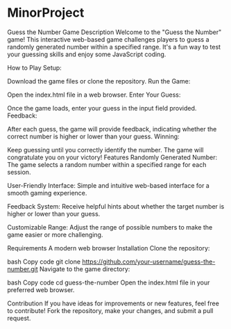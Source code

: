 # MinorProject

Guess the Number Game
Description
Welcome to the "Guess the Number" game! This interactive web-based game challenges players to guess a randomly generated number within a specified range. It's a fun way to test your guessing skills and enjoy some JavaScript coding.

How to Play
Setup:

Download the game files or clone the repository.
Run the Game:

Open the index.html file in a web browser.
Enter Your Guess:

Once the game loads, enter your guess in the input field provided.
Feedback:

After each guess, the game will provide feedback, indicating whether the correct number is higher or lower than your guess.
Winning:

Keep guessing until you correctly identify the number. The game will congratulate you on your victory!
Features
Randomly Generated Number: The game selects a random number within a specified range for each session.

User-Friendly Interface: Simple and intuitive web-based interface for a smooth gaming experience.

Feedback System: Receive helpful hints about whether the target number is higher or lower than your guess.

Customizable Range: Adjust the range of possible numbers to make the game easier or more challenging.

Requirements
A modern web browser
Installation
Clone the repository:

bash
Copy code
git clone https://github.com/your-username/guess-the-number.git
Navigate to the game directory:

bash
Copy code
cd guess-the-number
Open the index.html file in your preferred web browser.

Contribution
If you have ideas for improvements or new features, feel free to contribute! Fork the repository, make your changes, and submit a pull request.
